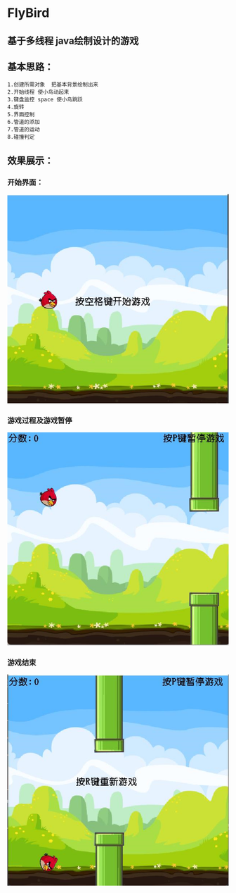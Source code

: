 # FlyBird
## 基于多线程 java绘制设计的游戏
## 基本思路：
    1.创建所需对象  把基本背景绘制出来
    2.开始线程 使小鸟动起来
    3.键盘监控 space 使小鸟跳跃
    4.旋转
    5.界面控制
    6.管道的添加
    7.管道的运动
    8.碰撞判定
## 效果展示：
### 开始界面：
![img.png](img.png)
### 游戏过程及游戏暂停
![img_1.png](img_1.png)
### 游戏结束
![img_2.png](img_2.png)
